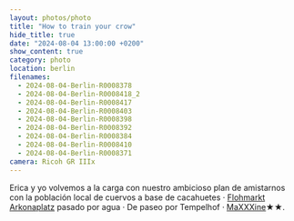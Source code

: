 ```yaml
---
layout: photos/photo
title: "How to train your crow"
hide_title: true
date: "2024-08-04 13:00:00 +0200"
show_content: true
category: photo
location: berlin
filenames:
  - 2024-08-04-Berlin-R0008378
  - 2024-08-04-Berlin-R0008418_2
  - 2024-08-04-Berlin-R0008417
  - 2024-08-04-Berlin-R0008403
  - 2024-08-04-Berlin-R0008398
  - 2024-08-04-Berlin-R0008392
  - 2024-08-04-Berlin-R0008384
  - 2024-08-04-Berlin-R0008410
  - 2024-08-04-Berlin-R0008371
camera: Ricoh GR IIIx
---
```


Erica y yo volvemos a la carga con nuestro ambicioso plan de amistarnos con la población local de cuervos a base de cacahuetes &middot; [Flohmarkt Arkonaplatz](/maps/berlin/flohmarkt-arkonaplatz) pasado por agua &middot; De paseo por Tempelhof &middot; [MaXXXine](https://letterboxd.com/javier/film/maxxxine)★★.
